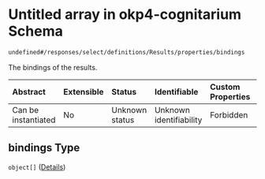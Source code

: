 # Untitled array in okp4-cognitarium Schema

```txt
undefined#/responses/select/definitions/Results/properties/bindings
```

The bindings of the results.

| Abstract            | Extensible | Status         | Identifiable            | Custom Properties | Additional Properties | Access Restrictions | Defined In                                                                     |
| :------------------ | :--------- | :------------- | :---------------------- | :---------------- | :-------------------- | :------------------ | :----------------------------------------------------------------------------- |
| Can be instantiated | No         | Unknown status | Unknown identifiability | Forbidden         | Allowed               | none                | [okp4-cognitarium.json\*](schema/okp4-cognitarium.json "open original schema") |

## bindings Type

`object[]` ([Details](okp4-cognitarium-responses-selectresponse-definitions-results-properties-bindings-items.md))
